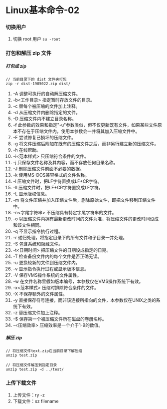 # Linux基本命令-02

### 切换用户
1. 切换 root 用户
`su -root`

### 打包和解压 zip 文件
##### 打包成 zip
```
// 当前目录下的 dist 文件夹打包
zip -r dist-1905022.zip dist/
```
1. -A 调整可执行的自动解压缩文件。
2. -b<工作目录> 指定暂时存放文件的目录。
3. -c 替每个被压缩的文件加上注释。
4. -d 从压缩文件内删除指定的文件。
5. -D 压缩文件内不建立目录名称。
6. -f 此参数的效果和指定"-u"参数类似，但不仅更新既有文件，如果某些文件原本不存在于压缩文件内，使用本参数会一并将其加入压缩文件中。
7. -F 尝试修复已损坏的压缩文件。
8. -g 将文件压缩后附加在既有的压缩文件之后，而非另行建立新的压缩文件。
9. -h 在线帮助。
10. -i<范本样式> 只压缩符合条件的文件。
11. -j 只保存文件名称及其内容，而不存放任何目录名称。
12. -J 删除压缩文件前面不必要的数据。
13. -k 使用MS-DOS兼容格式的文件名称。
14. -l 压缩文件时，把LF字符置换成LF+CR字符。
15. -ll 压缩文件时，把LF+CR字符置换成LF字符。
16. -L 显示版权信息。
17. -m 将文件压缩并加入压缩文件后，删除原始文件，即把文件移到压缩文件中。
18. -n<字尾字符串> 不压缩具有特定字尾字符串的文件。
19. -o 以压缩文件内拥有最新更改时间的文件为准，将压缩文件的更改时间设成和该文件相同。
20. -q 不显示指令执行过程。
21. -r 递归处理，将指定目录下的所有文件和子目录一并处理。
22. -S 包含系统和隐藏文件。
23. -t<日期时间> 把压缩文件的日期设成指定的日期。
24. -T 检查备份文件内的每个文件是否正确无误。
25. -u 更换较新的文件到压缩文件内。
26. -v 显示指令执行过程或显示版本信息。
27. -V 保存VMS操作系统的文件属性。
28. -w 在文件名称里假如版本编号，本参数仅在VMS操作系统下有效。
29. -x<范本样式> 压缩时排除符合条件的文件。
30. -X 不保存额外的文件属性。
31. -y 直接保存符号连接，而非该连接所指向的文件，本参数仅在UNIX之类的系统下有效。
32. -z 替压缩文件加上注释。
33. -$ 保存第一个被压缩文件所在磁盘的卷册名称。
34. -<压缩效率> 压缩效率是一个介于1-9的数值。

##### 解压 zip
```
// 将压缩文件text.zip在当前目录下解压缩
unzip test.zip

// 将压缩文件解压到指定目录
unzip test.zip -d ../test/
```

### 上传下载文件
1. 上传文件：ry -z
2. 下载文件：sz filename
